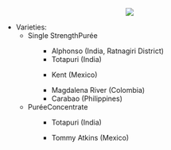 <p style="text-align: center;"><span style="line-height: 1.3em;"><img src="/assets/snp_ws/images/Mango.jpg" style="line-height: 15.6000003814697px; text-align: justify;" /></p>

<ul>
<li>Varieties:
<ul>
<li>Single StrengthPurée
<ul>
<ul>
<li>Alphonso (India, Ratnagiri District)</li>
<li>Totapuri (India)</li>
</ul>
</ul>
<ul>
<ul>
<li>Kent (Mexico)</li>
</ul>
</ul>
<ul>
<ul>
<li>Magdalena River (Colombia)</li>
<li>Carabao (Philippines)</li>
</ul>
</ul>
</li>
<li>PuréeConcentrate
<ul>
<ul>
<li>Totapuri (India)</li>
</ul>
</ul>
<ul>
<ul>
<li>Tommy Atkins (Mexico)</li>
</ul>
</ul>
</li>
</ul>
</li>
</ul>

